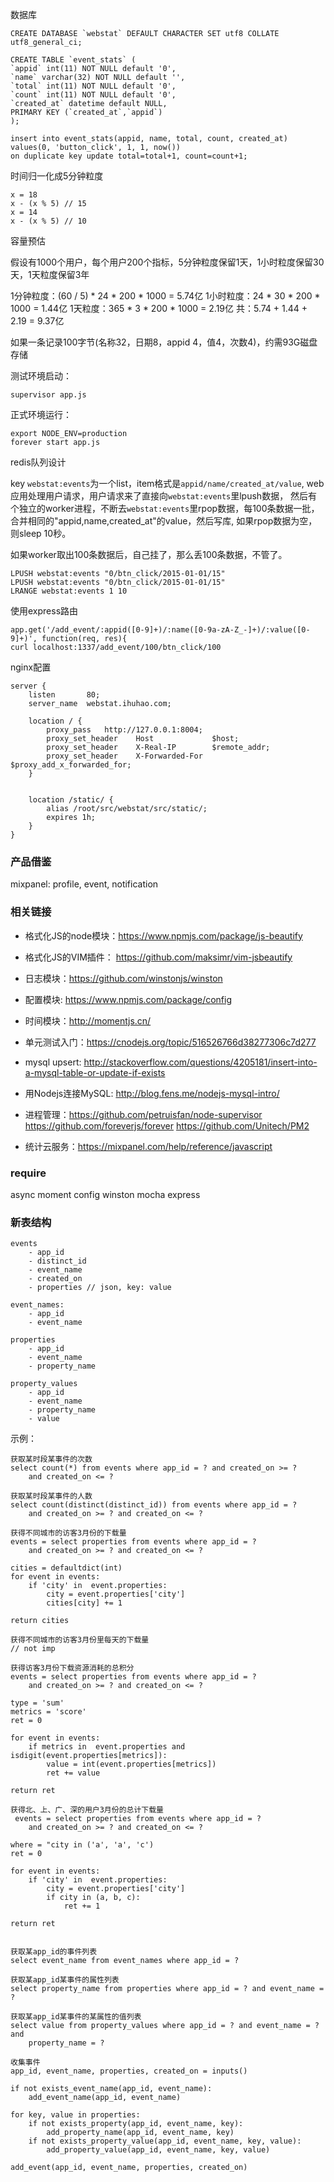 数据库

    CREATE DATABASE `webstat` DEFAULT CHARACTER SET utf8 COLLATE utf8_general_ci;

    CREATE TABLE `event_stats` (
    `appid` int(11) NOT NULL default '0',
    `name` varchar(32) NOT NULL default '',
    `total` int(11) NOT NULL default '0',
    `count` int(11) NOT NULL default '0',
    `created_at` datetime default NULL,
    PRIMARY KEY (`created_at`,`appid`)
    );

    insert into event_stats(appid, name, total, count, created_at)
    values(0, 'button_click', 1, 1, now())
    on duplicate key update total=total+1, count=count+1;

时间归一化成5分钟粒度
    
    x = 18
    x - (x % 5) // 15
    x = 14
    x - (x % 5) // 10
    
容量预估

假设有1000个用户，每个用户200个指标，5分钟粒度保留1天，1小时粒度保留30天，1天粒度保留3年

1分钟粒度：(60 / 5) * 24 * 200 * 1000 = 5.74亿
1小时粒度：24 * 30 * 200 * 1000 = 1.44亿
1天粒度：365 * 3 * 200 * 1000 = 2.19亿 
共：5.74 + 1.44 + 2.19 = 9.37亿 

如果一条记录100字节(名称32，日期8，appid 4，值4，次数4)，约需93G磁盘存储


测试环境启动：

    supervisor app.js

正式环境运行：

    export NODE_ENV=production
    forever start app.js


redis队列设计

key `webstat:events`为一个list，item格式是`appid/name/created_at/value`, 
web应用处理用户请求，用户请求来了直接向`webstat:events`里lpush数据，
然后有个独立的worker进程，不断去`webstat:events`里rpop数据，每100条数据一批，
合并相同的"appid,name,created_at"的value，然后写库, 如果rpop数据为空，
则sleep 10秒。

如果worker取出100条数据后，自己挂了，那么丢100条数据，不管了。

    LPUSH webstat:events "0/btn_click/2015-01-01/15"
    LPUSH webstat:events "0/btn_click/2015-01-01/15"
    LRANGE webstat:events 1 10


使用express路由

    app.get('/add_event/:appid([0-9]+)/:name([0-9a-zA-Z_-]+)/:value([0-9]+)', function(req, res){                                            
    curl localhost:1337/add_event/100/btn_click/100

nginx配置

    server {
        listen       80;
        server_name  webstat.ihuhao.com;

        location / {
            proxy_pass   http://127.0.0.1:8004;
            proxy_set_header    Host             $host;
            proxy_set_header    X-Real-IP        $remote_addr;
            proxy_set_header    X-Forwarded-For  $proxy_add_x_forwarded_for;
        }


        location /static/ {
            alias /root/src/webstat/src/static/;
            expires 1h;
        }
    }


### 产品借鉴

mixpanel: profile, event, notification

### 相关链接

- 格式化JS的node模块：https://www.npmjs.com/package/js-beautify
- 格式化JS的VIM插件： https://github.com/maksimr/vim-jsbeautify
- 日志模块：https://github.com/winstonjs/winston
- 配置模块: https://www.npmjs.com/package/config
- 时间模块：http://momentjs.cn/
- 单元测试入门：https://cnodejs.org/topic/516526766d38277306c7d277
- mysql upsert: http://stackoverflow.com/questions/4205181/insert-into-a-mysql-table-or-update-if-exists 
- 用Nodejs连接MySQL: http://blog.fens.me/nodejs-mysql-intro/
- 进程管理：https://github.com/petruisfan/node-supervisor https://github.com/foreverjs/forever  https://github.com/Unitech/PM2

- 统计云服务：https://mixpanel.com/help/reference/javascript

### require
async moment config winston mocha express

### 新表结构

    events
        - app_id
        - distinct_id 
        - event_name
        - created_on
        - properties // json, key: value

    event_names:
        - app_id
        - event_name

    properties
        - app_id
        - event_name
        - property_name

    property_values
        - app_id
        - event_name
        - property_name
        - value

示例：

    获取某时段某事件的次数
    select count(*) from events where app_id = ? and created_on >= ? 
        and created_on <= ?

    获取某时段某事件的人数 
    select count(distinct(distinct_id)) from events where app_id = ? 
        and created_on >= ? and created_on <= ?

    获得不同城市的访客3月份的下载量
    events = select properties from events where app_id = ? 
        and created_on >= ? and created_on <= ?
    
    cities = defaultdict(int)
    for event in events:
        if 'city' in  event.properties:
            city = event.properties['city']
            cities[city] += 1

    return cities 

    获得不同城市的访客3月份里每天的下载量
    // not imp

    获得访客3月份下载资源消耗的总积分
    events = select properties from events where app_id = ? 
        and created_on >= ? and created_on <= ?
    
    type = 'sum'
    metrics = 'score' 
    ret = 0

    for event in events:
        if metrics in  event.properties and isdigit(event.properties[metrics]):
            value = int(event.properties[metrics])
            ret += value

    return ret

    获得北、上、广、深的用户3月份的总计下载量
     events = select properties from events where app_id = ? 
        and created_on >= ? and created_on <= ?
   
    where = "city in ('a', 'a', 'c')
    ret = 0

    for event in events:
        if 'city' in  event.properties:
            city = event.properties['city']
            if city in (a, b, c):
                ret += 1

    return ret


    获取某app_id的事件列表
    select event_name from event_names where app_id = ?

    获取某app_id某事件的属性列表
    select property_name from properties where app_id = ? and event_name = ?

    获取某app_id某事件的某属性的值列表 
    select value from property_values where app_id = ? and event_name = ? and 
        property_name = ?

    收集事件
    app_id, event_name, properties, created_on = inputs()

    if not exists_event_name(app_id, event_name):
        add_event_name(app_id, event_name)

    for key, value in properties:
        if not exists_property(app_id, event_name, key):
            add_property_name(app_id, event_name, key)
        if not exists_property_value(app_id, event_name, key, value):
            add_property_value(app_id, event_name, key, value)

    add_event(app_id, event_name, properties, created_on)
